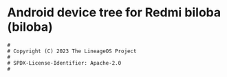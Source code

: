 # Android device tree for Redmi biloba (biloba)

```
#
# Copyright (C) 2023 The LineageOS Project
#
# SPDX-License-Identifier: Apache-2.0
#
```
